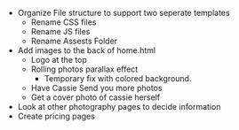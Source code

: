 - Organize File structure to support two seperate templates
  - Rename CSS files
  - Rename JS files
  - Rename Assests Folder
- Add images to the back of home.html
  - Logo at the top
  - Rolling photos parallax effect
    - Temporary fix with colored background.
  - Have Cassie Send you more photos 
  - Get a cover photo of cassie herself
- Look at other photography pages to decide information
- Create pricing pages
